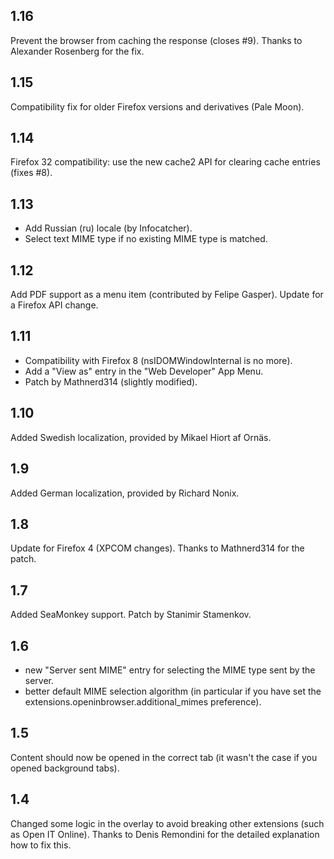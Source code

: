 ## 1.16

Prevent the browser from caching the response (closes #9). Thanks to Alexander Rosenberg for the fix.

## 1.15

Compatibility fix for older Firefox versions and derivatives (Pale Moon).

## 1.14

Firefox 32 compatibility: use the new cache2 API for clearing cache entries (fixes #8).

## 1.13

- Add Russian (ru) locale (by Infocatcher).
- Select text MIME type if no existing MIME type is matched.

## 1.12

Add PDF support as a menu item (contributed by Felipe Gasper).
Update for a Firefox API change.

## 1.11

- Compatibility with Firefox 8 (nsIDOMWindowInternal is no more).
- Add a "View as" entry in the "Web Developer" App Menu.
- Patch by Mathnerd314 (slightly modified).

## 1.10

Added Swedish localization, provided by Mikael Hiort af Ornäs.

## 1.9

Added German localization, provided by Richard Nonix.

## 1.8

Update for Firefox 4 (XPCOM changes). Thanks to Mathnerd314 for the patch.

## 1.7

Added SeaMonkey support. Patch by Stanimir Stamenkov.

## 1.6

- new "Server sent MIME" entry for selecting the MIME type sent by the server.
- better default MIME selection algorithm (in particular if you have set the extensions.openinbrowser.additional_mimes preference).

## 1.5

Content should now be opened in the correct tab (it wasn't the case if you opened background tabs).

## 1.4

Changed some logic in the overlay to avoid breaking other extensions (such as Open IT Online). Thanks to Denis Remondini for the detailed explanation how to fix this.
